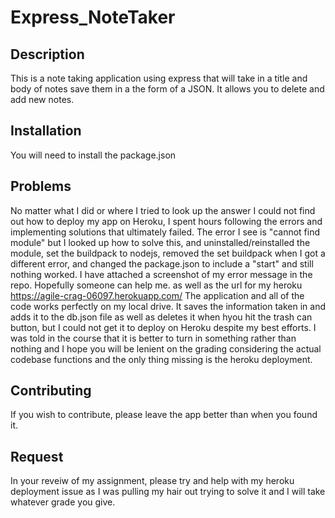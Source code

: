 # Express_NoteTaker

## Description
This is a note taking application using express that will take in a title and body of notes save them in a the form of a JSON.
It allows you to delete and add new notes.

## Installation
You will need to install the package.json

## Problems
No matter what I did or where I tried to look up the answer I could not find out how to deploy my app on Heroku, I spent hours following the errors and implementing solutions that ultimately failed. 
The error I see is "cannot find module" but I looked up how to solve this, and uninstalled/reinstalled the module, set the buildpack to nodejs, removed the set buildpack when I got a different error, and changed the package.json to include a "start" and still nothing worked.
I have attached a screenshot of my error message in the repo. Hopefully someone can help me. as well as the url for my heroku https://agile-crag-06097.herokuapp.com/
The application and all of the code works perfectly on my local drive. It saves the information taken in and adds it to the db.json file as well as deletes it when hyou hit the trash can button, but I could not get it to deploy on Heroku despite my best efforts.
I was told in the course that it is better to turn in something rather than nothing and I hope you will be lenient on the grading considering the actual codebase functions and the only thing missing is the heroku deployment.

## Contributing 
If you wish to contribute, please leave the app better than when you found it.

## Request
In your reveiw of my assignment, please try and help with my heroku deployment issue as I was pulling my hair out trying to solve it and I will take whatever grade you give.
